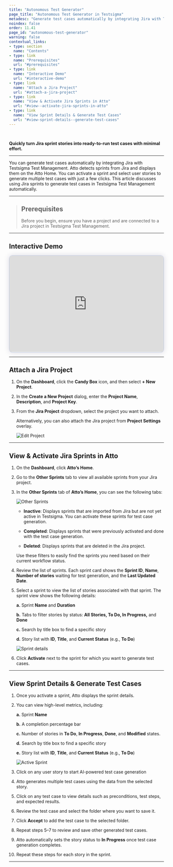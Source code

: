 ```yaml
---
title: "Autonomous Test Generator"
page_title: "Autonomous Test Generator in Testsigma"
metadesc: "Generate test cases automatically by integrating Jira with Testsigma Test Management | Activate the sprint, select stories and generate multiple test cases"
noindex: false
order: 11.41
page_id: "autonomous-test-generator"
warning: false
contextual_links:
- type: section
  name: "Contents"
- type: link
  name: "Prerequisites"
  url: "#prerequisites"
- type: link
  name: "Interactive Demo"
  url: "#interactive-demo"
- type: link
  name: "Attach a Jira Project"
  url: "#attach-a-jira-project"
- type: link
  name: "View & Activate Jira Sprints in Atto"
  url: "#view--activate-jira-sprints-in-atto"
- type: link
  name: "View Sprint Details & Generate Test Cases"
  url: "#view-sprint-details--generate-test-cases"
---
```



<br>

**Quickly turn Jira sprint stories into ready-to-run test cases with minimal effort.**

---

You can generate test cases automatically by integrating Jira with Testsigma Test Management. Atto detects sprints from Jira and displays them on the Atto Home. You can activate a sprint and select user stories to generate multiple test cases with just a few clicks. This article discusses using Jira sprints to generate test cases in Testsigma Test Management automatically.

---

> ## **Prerequisites** 
> 
> Before you begin, ensure you have a project and are connected to a Jira project in Testsigma Test Management.

---

## **Interactive Demo**

<div>
  <script async src="https://js.storylane.io/js/v2/storylane.js"></script>
  <div class="sl-embed" style="position:relative;padding-bottom:calc(57.41% + 25px);width:100%;height:0;transform:scale(1)">
    <iframe loading="lazy" class="sl-demo" src="https://app.storylane.io/demo/wa5amwpajndw?embed=inline" name="sl-embed" allow="fullscreen" allowfullscreen style="position:absolute;top:0;left:0;width:100%!important;height:100%!important;border:1px solid rgba(63,95,172,0.35);box-shadow: 0px 0px 18px rgba(26, 19, 72, 0.15);border-radius:10px;box-sizing:border-box;"></iframe>
  </div>
</div>

---

## **Attach a Jira Project**

1. On the **Dashboard**, click the **Candy Box** icon, and then select **+ New Project**.

2. In the **Create a New Project** dialog, enter the **Project Name**, **Description**, and **Project Key**.

3. From the **Jira Project** dropdown, select the project you want to attach.

   Alternatively, you can also attach the Jira project from **Project Settings** overlay.
   
   ![Edit Project](https://s3.amazonaws.com/static-docs.testsigma.com/new_images/projects/tms-doc-images/TMS_Edit_Project.png)

---

## **View & Activate Jira Sprints in Atto**

1. On the **Dashboard**, click **Atto’s Home**.

2. Go to the **Other Sprints** tab to view all available sprints from your Jira project.

3. In the **Other Sprints** tab of **Atto’s Home**, you can see the following tabs:
   
   ![Other Sprints](https://s3.amazonaws.com/static-docs.testsigma.com/new_images/projects/tms-doc-images/Sprints_Atto.png)

   - **Inactive**: Displays sprints that are  imported from Jira but are not yet active in Testsigma. You can activate these sprints for test case generation.
   
   - **Completed**: Displays sprints that were previously activated and done with the test case generation.
   
   - **Deleted**: Displays sprints that are deleted in the Jira project.
   
   Use these filters to easily find the sprints you need based on their current workflow status.

4. Review the list of sprints. Each sprint card shows the **Sprint ID**, **Name**, **Number of stories** waiting for test generation, and the **Last Updated Date**.

5. Select a sprint to view the list of stories associated with that sprint. The sprint view shows the following details:

    **a.** Sprint **Name** and **Duration** 
    
    **b.** Tabs to filter stories by status: **All Stories, To Do, In Progress,** and **Done**
    
    **c.** Search by title box to find a specific story
    
    **d.** Story list with **ID**, **Title**, and **Current Status** (e.g., **To Do**)
   
   ![Sprint details](https://s3.amazonaws.com/static-docs.testsigma.com/new_images/projects/tms-doc-images/Sprint_Details_Atto_Home.png)

1. Click **Activate** next to the sprint for which you want to generate test cases.

---

## **View Sprint Details & Generate Test Cases**

1. Once you activate a sprint, Atto displays the sprint details.

2. You can view high-level metrics, including:
   
   **a.** Sprint **Name**
   
   **b.** A completion percentage bar
   
   **c.** Number of stories in **To Do**, **In Progress**, **Done**, and **Modified** states.
   
   **d.** Search by title box to find a specific story

   **e.** Story list with **ID**, **Title**, and **Current Status** (e.g., **To Do**)

   ![Active Sprint](https://s3.amazonaws.com/static-docs.testsigma.com/new_images/projects/tms-doc-images/Active_Sprint_Atto.png)

3. Click on any user story to start AI-powered test case generation

4. Atto generates multiple test cases using the data from the selected story.

5. Click on any test case to view details such as preconditions, test steps, and expected results.

6. Review the test case and select the folder where you want to save it.

7. Click **Accept** to add the test case to the selected folder.

8. Repeat steps 5–7 to review and save other generated test cases.

9. Atto automatically sets the story status to **In Progress** once test case generation completes.

10.  Repeat these steps for each story in the sprint.

---